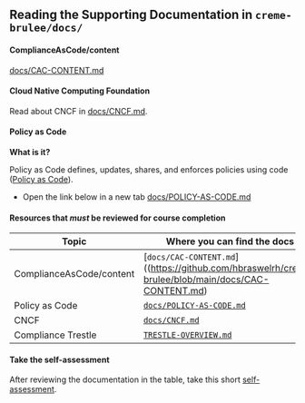 ## Reading the Supporting Documentation in `creme-brulee/docs/`

#### ComplianceAsCode/content

[docs/CAC-CONTENT.md](https://github.com/hbraswelrh/creme-brulee/blob/main/docs/CAC-CONTENT.md) 

#### Cloud Native Computing Foundation 

Read about CNCF in [docs/CNCF.md](https://github.com/hbraswelrh/creme-brulee/blob/main/docs/CNCF.md).

#### Policy as Code

**What is it?**

Policy as Code defines, updates, shares, and enforces policies using code ([Policy as Code](https://www.redhat.com/en/blog/policy-as-code-automation)).
- Open the link below in a new tab
[docs/POLICY-AS-CODE.md](https://github.com/hbraswelrh/creme-brulee/blob/main/docs/POLICY-AS-CODE.md)

#### Resources that _must_ be reviewed for course completion

| Topic                    | Where you can find the docs                                                                             | 
|--------------------------|---------------------------------------------------------------------------------------------------------|
| ComplianceAsCode/content | [`docs/CAC-CONTENT.md`]((https://github.com/hbraswelrh/creme-brulee/blob/main/docs/CAC-CONTENT.md)      |
| Policy as Code           | [`docs/POLICY-AS-CODE.md`](https://github.com/hbraswelrh/creme-brulee/blob/main/docs/POLICY-AS-CODE.md) |
| CNCF                     | [`docs/CNCF.md`](https://github.com/hbraswelrh/creme-brulee/blob/main/docs/CNCF.md)                     |
| Compliance Trestle       | [`TRESTLE-OVERVIEW.md`](https://github.com/hbraswelrh/creme-brulee/blob/main/docs/TRESTLE-OVERVIEW.md)  |


#### Take the self-assessment 

After reviewing the documentation in the table, take this short [self-assessment](https://form.typeform.com/to/tiOAik8G).



